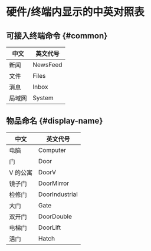 # 硬件/终端内显示的中英对照表

## 可接入终端命令 {#common}

| 中文   | 英文代号 |
| ------ | -------- |
| 新闻   | NewsFeed |
| 文件   | Files    |
| 消息   | Inbox    |
| 局域网 | System   |

## 物品命名 {#display-name}

| 中文     | 英文代号       |
| -------- | -------------- |
| 电脑     | Computer       |
| 门       | Door           |
| V 的公寓 | DoorV          |
| 镜子门   | DoorMirror     |
| 检修门   | DoorIndustrial |
| 大门     | Gate           |
| 双开门   | DoorDouble     |
| 电梯门   | DoorLift       |
| 活门     | Hatch          |

